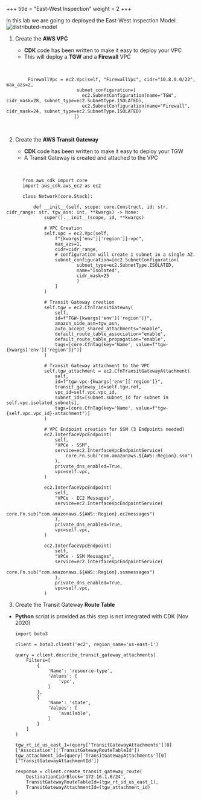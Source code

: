 +++
title = "East-West Inspection"
weight = 2
+++

In this lab we are going to deployed the East-West Inspection Model.
![distributed-model](/images/e-w-model1.png)

1. Create the **AWS VPC**

      - **CDK** code has been written to make it easy to deploy your VPC
      - This will deploy a **TGW** and a **Firewall** VPC
<br>

            FirewallVpc = ec2.Vpc(self, "FirewallVpc", cidr="10.8.0.0/22", max_azs=2,
                              subnet_configuration=[
                                ec2.SubnetConfiguration(name="TGW",      cidr_mask=28, subnet_type=ec2.SubnetType.ISOLATED),
                                ec2.SubnetConfiguration(name="Firewall", cidr_mask=24, subnet_type=ec2.SubnetType.ISOLATED)
                             ])
<br>

2. Create the **AWS Transit Gateway**

    - **CDK** code has been written to make it easy to deploy your TGW
    - A Transit Gateway is created and attached to the VPC
<br>

          from aws_cdk import core
          import aws_cdk.aws_ec2 as ec2

          class Network(core.Stack):

              def __init__(self, scope: core.Construct, id: str, cidr_range: str, tgw_asn: int, **kwargs) -> None:
                  super().__init__(scope, id, **kwargs)

                  # VPC Creation
                  self.vpc = ec2.Vpc(self,
                      f"{kwargs['env']['region']}-vpc",
                      max_azs=1,
                      cidr=cidr_range,
                      # configuration will create 1 subnet in a single AZ.
                      subnet_configuration=[ec2.SubnetConfiguration(
                              subnet_type=ec2.SubnetType.ISOLATED,
                              name="Isolated",
                              cidr_mask=25
                              )
                      ]
                  )

                  # Transit Gateway creation
                  self.tgw = ec2.CfnTransitGateway(
                      self,
                      id=f"TGW-{kwargs['env']['region']}",
                      amazon_side_asn=tgw_asn,
                      auto_accept_shared_attachments="enable",
                      default_route_table_association="enable",
                      default_route_table_propagation="enable",
                      tags=[core.CfnTag(key='Name', value=f"tgw-{kwargs['env']['region']}")]
                  )

                  # Transit Gateway attachment to the VPC
                  self.tgw_attachment = ec2.CfnTransitGatewayAttachment(
                      self,
                      id=f"tgw-vpc-{kwargs['env']['region']}",
                      transit_gateway_id=self.tgw.ref,
                      vpc_id=self.vpc.vpc_id,
                      subnet_ids=[subnet.subnet_id for subnet in self.vpc.isolated_subnets],
                      tags=[core.CfnTag(key='Name', value=f"tgw-{self.vpc.vpc_id}-attachment")]
                  )

                  # VPC Endpoint creation for SSM (3 Endpoints needed)
                  ec2.InterfaceVpcEndpoint(
                      self,
                      "VPCe - SSM",
                      service=ec2.InterfaceVpcEndpointService(
                          core.Fn.sub("com.amazonaws.${AWS::Region}.ssm")
                      ),
                      private_dns_enabled=True,
                      vpc=self.vpc,
                  )

                  ec2.InterfaceVpcEndpoint(
                      self,
                      "VPCe - EC2 Messages",
                      service=ec2.InterfaceVpcEndpointService(
                          core.Fn.sub("com.amazonaws.${AWS::Region}.ec2messages")
                      ),
                      private_dns_enabled=True,
                      vpc=self.vpc,
                  )

                  ec2.InterfaceVpcEndpoint(
                      self,
                      "VPCe - SSM Messages",
                      service=ec2.InterfaceVpcEndpointService(
                          core.Fn.sub("com.amazonaws.${AWS::Region}.ssmmessages")
                      ),
                      private_dns_enabled=True,
                      vpc=self.vpc,
                  )

3. Create the Transit Gateway **Route Table**
- **Python** script is provided as this step is not integrated with CDK (Nov 2020)

      import boto3

      client = boto3.client('ec2', region_name='us-east-1')

      query = client.describe_transit_gateway_attachments(
          Filters=[
              {
                  'Name': 'resource-type',
                  'Values': [
                      'vpc',
                  ]
              },
              {
                  'Name': 'state',
                  'Values': [
                      'available',
                  ]
              }
          ]
      )

      tgw_rt_id_us_east_1=(query['TransitGatewayAttachments'][0]['Association']['TransitGatewayRouteTableId'])
      tgw_attachment_id=(query['TransitGatewayAttachments'][0]['TransitGatewayAttachmentId'])

      response = client.create_transit_gateway_route(
          DestinationCidrBlock='172.16.1.0/24',
          TransitGatewayRouteTableId=(tgw_rt_id_us_east_1),
          TransitGatewayAttachmentId=(tgw_attachment_id)
      )



